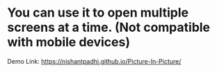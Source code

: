 # You can use it to open multiple screens at a time. (Not compatible with mobile devices)
Demo Link: https://nishantpadhi.github.io/Picture-In-Picture/
